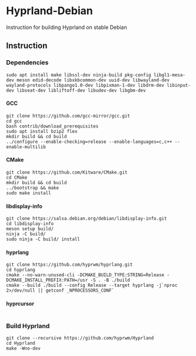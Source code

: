 # Hyprland-Debian
Instruction for building Hyprland on stable Debian

## Instruction

### Dependencies
```
sudo apt install make libssl-dev ninja-build pkg-config libgl1-mesa-dev meson edid-decode libxkbcommon-dev uuid-dev libwayland-dev wayland-protocols libpango1.0-dev libpixman-1-dev libdrm-dev libinput-dev libseat-dev libliftoff-dev libudev-dev libgbm-dev
```

#### GCC
```
git clone https://github.com/gcc-mirror/gcc.git
cd gcc
bash contrib/download_prerequisites
sudo apt install bzip2 flex
mkdir build && cd build
../configure --enable-checking=release --enable-languages=c,c++ --enable-multilib
```

#### CMake
```
git clone https://github.com/Kitware/CMake.git
cd CMake
mkdir build && cd build
../bootstrap && make
sudo make install
```

#### libdisplay-info
```
git clone https://salsa.debian.org/debian/libdisplay-info.git
cd libdisplay-info
meson setup build/
ninja -C build/
sudo ninja -C build/ install
```

#### hyprlang
```
git clone https://github.com/hyprwm/hyprlang.git
cd hyprlang
cmake --no-warn-unused-cli -DCMAKE_BUILD_TYPE:STRING=Release -DCMAKE_INSTALL_PREFIX:PATH=/usr -S . -B ./build
cmake --build ./build --config Release --target hyprlang -j`nproc 2>/dev/null || getconf _NPROCESSORS_CONF`
```

#### hyprcursor
```
```

### Build Hyprland
```
git clone --recursive https://github.com/hyprwm/Hyprland
cd Hyprland
make -Wno-dev
```
